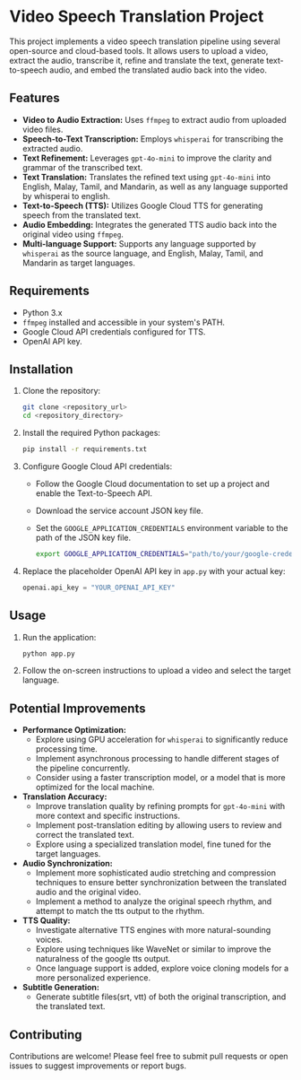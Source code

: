 # Video Speech Translation Project

This project implements a video speech translation pipeline using several open-source and cloud-based tools. It allows users to upload a video, extract the audio, transcribe it, refine and translate the text, generate text-to-speech audio, and embed the translated audio back into the video.

## Features

* **Video to Audio Extraction:** Uses `ffmpeg` to extract audio from uploaded video files.
* **Speech-to-Text Transcription:** Employs `whisperai` for transcribing the extracted audio.
* **Text Refinement:** Leverages `gpt-4o-mini` to improve the clarity and grammar of the transcribed text.
* **Text Translation:** Translates the refined text using `gpt-4o-mini` into English, Malay, Tamil, and Mandarin, as well as any language supported by whisperai to english.
* **Text-to-Speech (TTS):** Utilizes Google Cloud TTS for generating speech from the translated text.
* **Audio Embedding:** Integrates the generated TTS audio back into the original video using `ffmpeg`.
* **Multi-language Support:** Supports any language supported by `whisperai` as the source language, and English, Malay, Tamil, and Mandarin as target languages.

## Requirements

* Python 3.x
* `ffmpeg` installed and accessible in your system's PATH.
* Google Cloud API credentials configured for TTS.
* OpenAI API key.

## Installation

1.  Clone the repository:

    ```bash
    git clone <repository_url>
    cd <repository_directory>
    ```

2.  Install the required Python packages:

    ```bash
    pip install -r requirements.txt
    ```

3.  Configure Google Cloud API credentials:

    * Follow the Google Cloud documentation to set up a project and enable the Text-to-Speech API.
    * Download the service account JSON key file.
    * Set the `GOOGLE_APPLICATION_CREDENTIALS` environment variable to the path of the JSON key file.

        ```bash
        export GOOGLE_APPLICATION_CREDENTIALS="path/to/your/google-credentials.json"
        ```

4.  Replace the placeholder OpenAI API key in `app.py` with your actual key:

    ```python
    openai.api_key = "YOUR_OPENAI_API_KEY"
    ```

## Usage

1.  Run the application:

    ```bash
    python app.py
    ```

2.  Follow the on-screen instructions to upload a video and select the target language.

## Potential Improvements

* **Performance Optimization:**
    * Explore using GPU acceleration for `whisperai` to significantly reduce processing time.
    * Implement asynchronous processing to handle different stages of the pipeline concurrently.
    * Consider using a faster transcription model, or a model that is more optimized for the local machine.
* **Translation Accuracy:**
    * Improve translation quality by refining prompts for `gpt-4o-mini` with more context and specific instructions.
    * Implement post-translation editing by allowing users to review and correct the translated text.
    * Explore using a specialized translation model, fine tuned for the target languages.
* **Audio Synchronization:**
    * Implement more sophisticated audio stretching and compression techniques to ensure better synchronization between the translated audio and the original video.
    * Implement a method to analyze the original speech rhythm, and attempt to match the tts output to the rhythm.
* **TTS Quality:**
    * Investigate alternative TTS engines with more natural-sounding voices.
    * Explore using techniques like WaveNet or similar to improve the naturalness of the google tts output.
    * Once language support is added, explore voice cloning models for a more personalized experience.
* **Subtitle Generation:**
    * Generate subtitle files(srt, vtt) of both the original transcription, and the translated text.

## Contributing

Contributions are welcome! Please feel free to submit pull requests or open issues to suggest improvements or report bugs.
